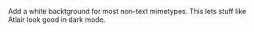 Add a white backtground for most non-text mimetypes. This lets stuff like Atlair look good in dark mode.